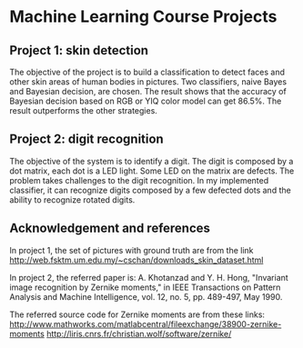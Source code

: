 # Machine Learning Course Projects

## Project 1: skin detection
The objective of the project is to build a classification to detect faces and other skin areas of human bodies in pictures. Two classifiers, naive Bayes and Bayesian decision, are chosen. The result shows that the accuracy of Bayesian decision based on RGB or YIQ color model can get 86.5%. The result outperforms the other strategies. 

## Project 2: digit recognition
The objective of the system is to identify a digit. The digit is composed by a dot matrix, each dot is a LED light. Some LED on the matrix are defects. The problem takes challenges to the digit recognition. In my implemented classifier, it can recognize digits composed by a few defected dots and the ability to recognize rotated digits.

## Acknowledgement and references
In project 1, the set of pictures with ground truth are from the link http://web.fsktm.um.edu.my/~cschan/downloads_skin_dataset.html

In project 2, the referred paper is:
A. Khotanzad and Y. H. Hong, "Invariant image recognition by Zernike moments," in IEEE Transactions on Pattern Analysis and Machine Intelligence, vol. 12, no. 5, pp. 489-497, May 1990.

The referred source code for Zernike moments are from these links:
http://www.mathworks.com/matlabcentral/fileexchange/38900-zernike-moments
http://liris.cnrs.fr/christian.wolf/software/zernike/